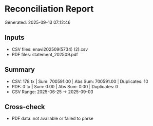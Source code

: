 # Reconciliation Report

Generated: 2025-09-13 07:12:46

## Inputs
- CSV files: enavi202509(5734) (2).csv
- PDF files: statement_202509.pdf

## Summary
- CSV: 178 tx | Sum: 700591.00 | Abs Sum: 700591.00 | Duplicates: 10
- PDF: 0 tx | Sum: 0.00 | Abs Sum: 0.00 | Duplicates: 0
- CSV Range: 2025-06-25 → 2025-09-03

## Cross-check
- PDF data: not available or failed to parse

